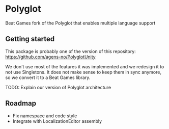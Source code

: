 # Polyglot
Beat Games fork of the Polyglot that enables multiple language support

## Getting started

This package is probably one of the version of this repository: https://github.com/agens-no/PolyglotUnity

We don't use most of the features it was implemented and we redesign it to not use Singletons. It does not make sense to keep them in sync anymore, so we convert it to a Beat Games library.

TODO: Explain our version of Polyglot architecture


## Roadmap

- Fix namespace and code style
- Integrate with LocalizationEditor assembly
